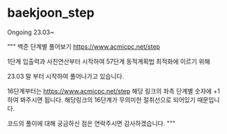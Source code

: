 # baekjoon_step
Ongoing 23.03~

"""
백준 단계별 풀어보기
https://www.acmicpc.net/step

1단계 입출력과 사친연산부터 시작하여
57단계 동적계획법 최적화에 이르기 위해

23.03 말 부터 시작하여 풀어나가고 있습니다.

16단계부터는 https://www.acmicpc.net/step 해당 링크의 좌측 단계별 숫자에 +1 하여 봐주시면 됩니다.
해당링크의 16단계가 무의미한 절취선으로 되어있기 때문입니다.

코드의 풀이에 대해 궁금하신 점은 연락주시면 감사하겠습니다.
"""
